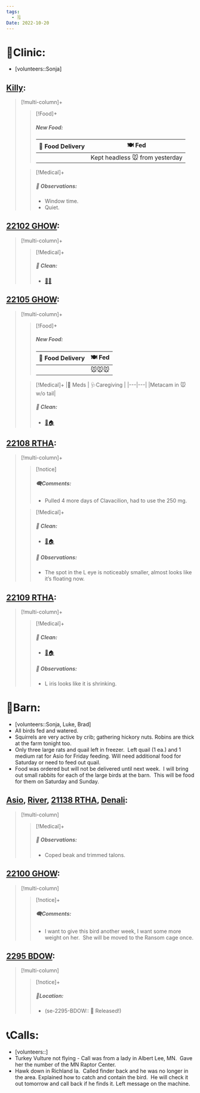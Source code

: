 ```yaml
---
tags:
  - 🗒️
Date: 2022-10-20
---
```


# 🏥Clinic:
- [volunteers::Sonja]

## [Killy](../RARE%20Birds/Ed%20Birds/Killy.md):
> [!multi-column]+
>
>> [!Food]+
>> ##### New Food:
>> |🚚 Food Delivery| 🍽️ Fed|
>> |---|---|
>>||Kept headless 🐭 from yesterday
>
>> [!Medical]+
>> ##### 🔭 Observations:
>> - Window time.
>> - Quiet.

## [22102 GHOW](../RARE%20Birds/22102%20GHOW.md):
> [!multi-column]+
>
>> [!Medical]+
>>##### 🫧 Clean:
>> - [🧼➗](../Admin/Codes/Cleaned%20with%20divider.md)

## [22105 GHOW](../RARE%20Birds/22105%20GHOW.md):
> [!multi-column]+
>
>> [!Food]+
>> ##### New Food:
>> |🚚 Food Delivery| 🍽️ Fed|
>> |---|---|
>>||🐭🐭🐭
>
>> [!Medical]+
>> |💊 Meds | 🩺Caregiving |
>> |---|---|
>> |Metacam in 🐭 w/o tail|
>>
>>##### 🫧 Clean:
>> - [🧼🏠](../Admin/Codes/Moved%20to%20clean%20cage.md)

## [22108 RTHA](../RARE%20Birds/22108%20RTHA.md):
> [!multi-column]+
>
>> [!notice]
>> ##### 🗨️Comments:
>> - Pulled 4 more days of Clavacilion, had to use the 250 mg. 
>
>> [!Medical]+
>>##### 🫧 Clean:
>> - [🧼🏠](../Admin/Codes/Moved%20to%20clean%20cage.md)
>>
>> ##### 🔭 Observations:
>> - The spot in the L eye is noticeably smaller, almost looks like it’s floating now.
>>

## [22109 RTHA](../RARE%20Birds/22109%20RTHA.md):
> [!multi-column]+
>
>> [!Medical]+
>>##### 🫧 Clean:
>> - [🧼🏠](../Admin/Codes/Moved%20to%20clean%20cage.md)
>>
>> ##### 🔭 Observations:
>> - L iris looks like it is shrinking.

# 🏡Barn:
- [volunteers::Sonja, Luke, Brad]
- All birds fed and watered. 
- Squirrels are very active by crib; gathering hickory nuts. Robins are thick at the farm tonight too. 
- Only three large rats and quail left in freezer.  Left quail (1 ea.) and 1 medium rat for Asio for Friday feeding. Will need additional food for Saturday or need to feed out quail.
- Food was ordered but will not be delivered until next week.  I will bring out small rabbits for each of the large birds at the barn.  This will be food for them on Saturday and Sunday.

## [Asio](../RARE%20Birds/Ed%20Birds/Asio.md), [River](../RARE%20Birds/Ed%20Birds/River.md), [21138 RTHA](../RARE%20Birds/21138%20RTHA.md), [Denali](../RARE%20Birds/Ed%20Birds/Denali.md):
> [!multi-column]
>
>> [!Medical]+
>> ##### 🔭 Observations:
>> - Coped beak and trimmed talons.

## [22100 GHOW](../RARE%20Birds/22100%20GHOW.md):
> [!multi-column]
>
>> [!notice]+
>> ##### 🗨️Comments:
>> - I want to give this bird another week, I want some more weight on her.  She will be moved to the Ransom cage once.
>

## [2295 BDOW](../RARE%20Birds/2295%20BDOW.md):
> [!multi-column]
>
>> [!notice]+
>> ##### 📍Location:
>>- (se-2295-BDOW:: 🥳 Released!)

# 📞Calls:
- [volunteers::]
- Turkey Vulture not flying - Call was from a lady in Albert Lee, MN.  Gave her the number of the MN Raptor Center. 
- Hawk down in Richland Ia.  Called finder back and he was no longer in the area. Explained how to catch and contain the bird.  He will check it out tomorrow and call back if he finds it. Left message on the machine.
